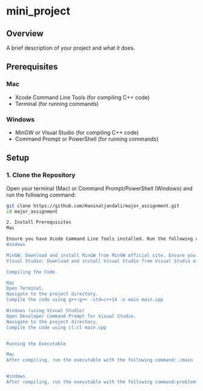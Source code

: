 # mini_project

## Overview
A brief description of your project and what it does.

## Prerequisites

### Mac
- Xcode Command Line Tools (for compiling C++ code)
- Terminal (for running commands)

### Windows
- MinGW or Visual Studio (for compiling C++ code)
- Command Prompt or PowerShell (for running commands)

## Setup

### 1. Clone the Repository
Open your terminal (Mac) or Command Prompt/PowerShell (Windows) and run the following command:
```sh
git clone https://github.com/Haninaljandali/major_assignment.git
cd major_assignment

2. Install Prerequisites
Mac

Ensure you have Xcode Command Line Tools installed. Run the following command to install them if you haven't:xcode-select --install
Windows

MinGW: Download and install MinGW from MinGW official site. Ensure you add bin directory of MinGW to your system PATH.
Visual Studio: Download and install Visual Studio from Visual Studio official site. Ensure you select the Desktop development with C++ workload during installation.

Compiling the Code

Mac
Open Terminal.
Navigate to the project directory.
Compile the code using g++:g++ -std=c++14 -o main main.cpp

Windows (using Visual Studio)
Open Developer Command Prompt for Visual Studio.
Navigate to the project directory.
Compile the code using cl:cl main.cpp


Running the Executable

Mac
After compiling, run the executable with the following command:./main


Windows
After compiling, run the executable with the following command:problem1.exe
